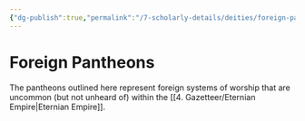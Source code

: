 ```yaml
---
{"dg-publish":true,"permalink":"/7-scholarly-details/deities/foreign-pantheons/foreign-pantheons/"}
---
```


# Foreign Pantheons 

The pantheons outlined here represent foreign systems of worship that are uncommon (but not unheard of) within the [[4. Gazetteer/Eternian Empire\|Eternian Empire]]. 